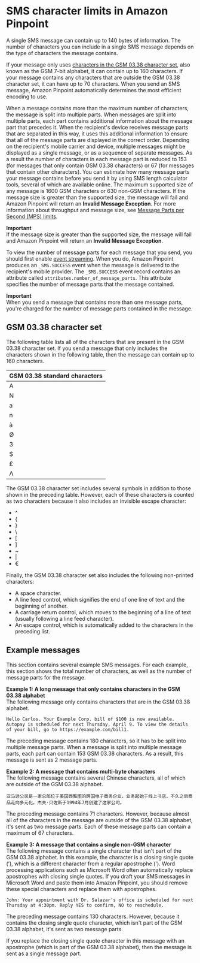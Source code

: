 # SMS character limits in Amazon Pinpoint<a name="channels-sms-limitations-characters"></a>

A single SMS message can contain up to 140 bytes of information\. The number of characters you can include in a single SMS message depends on the type of characters the message contains\.

If your message only uses [characters in the GSM 03\.38 character set](#channels-sms-limitations-characters-gsm-alphabet), also known as the GSM 7\-bit alphabet, it can contain up to 160 characters\. If your message contains any characters that are outside the GSM 03\.38 character set, it can have up to 70 characters\. When you send an SMS message, Amazon Pinpoint automatically determines the most efficient encoding to use\.

When a message contains more than the maximum number of characters, the message is split into multiple parts\. When messages are split into multiple parts, each part contains additional information about the message part that precedes it\. When the recipient's device receives message parts that are separated in this way, it uses this additional information to ensure that all of the message parts are displayed in the correct order\. Depending on the recipient's mobile carrier and device, multiple messages might be displayed as a single message, or as a sequence of separate messages\. As a result the  number of characters in each message part is reduced to 153 \(for messages that only contain GSM 03\.38 characters\) or 67 \(for messages that contain other characters\)\. You can estimate how many message parts your message contains before you send it by using SMS length calculator tools, several of which are available online\. The maximum supported size of any message is 1600 GSM characters or 630 non\-GSM characters\. If the message size is greater than the supported size, the message will fail and Amazon Pinpoint will return an **Invalid Message Exception**\. For more information about throughput and message size, see [Message Parts per Second \(MPS\) limits](channels-sms-limitations-mps.md)\.

**Important**  
If the message size is greater than the supported size, the message will fail and Amazon Pinpoint will return an **Invalid Message Exception**\.

To view the number of message parts for each message that you send, you should first enable [event streaming](settings-event-streams.md)\. When you do, Amazon Pinpoint produces an `_SMS.SUCCESS` event when the message is delivered to the recipient's mobile provider\. The `_SMS.SUCCESS` event record contains an attribute called `attributes.number_of_message_parts`\. This attribute specifies the number of message parts that the message contained\.

**Important**  
When you send a message that contains more than one message parts, you're charged for the number of message parts contained in the message\.

## GSM 03\.38 character set<a name="channels-sms-limitations-characters-gsm-alphabet"></a>

The following table lists all of the characters that are present in the GSM 03\.38 character set\. If you send a message that only includes the characters shown in the following table, then the message can contain up to 160 characters\. 


| GSM 03\.38 standard characters | 
| --- | 
| A | B | C | D | E | F | G | H | I | J | K | L | M | 
| N | O | P | Q | R | S | T | U | V | W | X | Y | Z | 
| a | b | c | d | e | f | g | h | i | j | k | l | m | 
| n | o | p | q | r | s | t | u | v | w | x | y | z | 
| à | Å | å | Ä | ä | Ç | É | é | è | ì | Ñ | ñ | ò | 
| Ø | ø | Ö | ö | ù | Ü | ü | Æ | æ | ß | 0 | 1 | 2 | 
| 3 | 4 | 5 | 6 | 7 | 8 | 9 | & | \* | @ | : | , | ¤ | 
| $ | = | \! | > | \# | \- | ¡ | ¿ | \( | < | % | \. | \+ | 
| £ | ? | " | \) | § | ; | ' | / | \_ | ¥ | Δ | Φ | Γ | 
| Λ | Ω | Π | Ψ | Σ | Θ | Ξ |  |  |  |  |  |  | 

The GSM 03\.38 character set includes several symbols in addition to those shown in the preceding table\. However, each of these characters is counted as two characters because it also includes an invisible escape character:
+ ^
+ \{
+ \}
+ \\
+ \[
+ \]
+ \~
+ \|
+ €

Finally, the GSM 03\.38 character set also includes the following non\-printed characters:
+ A space character\.
+ A line feed control, which signifies the end of one line of text and the beginning of another\.
+ A carriage return control, which moves to the beginning of a line of text \(usually following a line feed character\)\.
+ An escape control, which is automatically added to the characters in the preceding list\.

## Example messages<a name="channels-sms-limitations-characters-example-messages"></a>

This section contains several example SMS messages\. For each example, this section shows the total number of characters, as well as the number of message parts for the message\.

**Example 1: A long message that only contains characters in the GSM 03\.38 alphabet**  
The following message only contains characters that are in the GSM 03\.38 alphabet\.

`Hello Carlos. Your Example Corp. bill of $100 is now available. Autopay is scheduled for next Thursday, April 9. To view the details of your bill, go to https://example.com/bill1.`

The preceding message contains 180 characters, so it has to be split into multiple message parts\. When a message is split into multiple message parts, each part can contain 153 GSM 03\.38 characters\. As a result, this message is sent as 2 message parts\.

**Example 2: A message that contains multi\-byte characters**  
The following message contains several Chinese characters, all of which are outside of the GSM 03\.38 alphabet\. 

`亚马逊公司是一家总部位于美国西雅图的跨国电子商务企业，业务起始于线上书店，不久之后商品走向多元化。杰夫·贝佐斯于1994年7月创建了这家公司。`

The preceding message contains 71 characters\. However, because almost all of the characters in the message are outside of the GSM 03\.38 alphabet, it's sent as two message parts\. Each of these message parts can contain a maximum of 67 characters\.

**Example 3: A message that contains a single non\-GSM character**  
The following message contains a single character that isn't part of the GSM 03\.38 alphabet\. In this example, the character is a closing single quote \(’\), which is a different character from a regular apostrophe \('\)\. Word processing applications such as Microsoft Word often automatically replace apostrophes with closing single quotes\. If you draft your SMS messages in Microsoft Word and paste them into Amazon Pinpoint, you should remove these special characters and replace them with apostrophes\.

`John: Your appointment with Dr. Salazar’s office is scheduled for next Thursday at 4:30pm. Reply YES to confirm, NO to reschedule.`

The preceding message contains 130 characters\. However, because it contains the closing single quote character, which isn't part of the GSM 03\.38 alphabet, it's sent as two message parts\.

If you replace the closing single quote character in this message with an apostrophe \(which is part of the GSM 03\.38 alphabet\), then the message is sent as a single message part\.

## <a name="channels-sms-limitations-country-specific"></a>